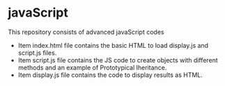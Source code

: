 # javaScript
This repository consists of advanced javaScript codes 

* Item index.html file contains the basic HTML to load display.js and script.js files.
* Item script.js file contains the JS code to create objects with different methods and an example of Prototypical Iheritance.
* Item display.js file contains the code to display results as HTML.
